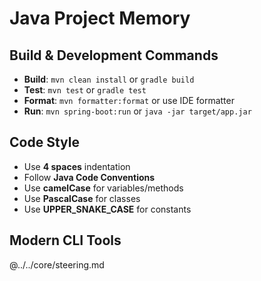 # Java Project Memory

## Build & Development Commands

- **Build**: `mvn clean install` or `gradle build`
- **Test**: `mvn test` or `gradle test`
- **Format**: `mvn formatter:format` or use IDE formatter
- **Run**: `mvn spring-boot:run` or `java -jar target/app.jar`

## Code Style

- Use **4 spaces** indentation
- Follow **Java Code Conventions**
- Use **camelCase** for variables/methods
- Use **PascalCase** for classes
- Use **UPPER_SNAKE_CASE** for constants

## Modern CLI Tools

@../../core/steering.md
